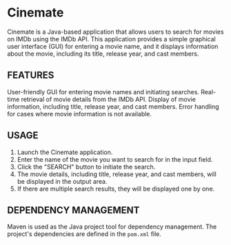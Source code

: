 # Cinemate

Cinemate is a Java-based application that allows users to search for movies on IMDb using the IMDb API. This application provides a simple graphical user interface (GUI) for entering a movie name, and it displays information about the movie, including its title, release year, and cast members.


## FEATURES

User-friendly GUI for entering movie names and initiating searches.
Real-time retrieval of movie details from the IMDb API.
Display of movie information, including title, release year, and cast members.
Error handling for cases where movie information is not available.


## USAGE

1. Launch the Cinemate application.
2. Enter the name of the movie you want to search for in the input field.
3. Click the "SEARCH" button to initiate the search.
4. The movie details, including title, release year, and cast members, will be displayed in the output area.
5. If there are multiple search results, they will be displayed one by one.


## DEPENDENCY MANAGEMENT

Maven is used as the Java project tool for dependency management. The project's dependencies are defined in the `pom.xml` file.
